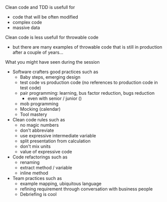 Clean code and TDD is usefull for
- code that will be often modified
- complex code
- massive data

Clean code is less usefull for throwable code
- but there are many examples of throwable code that is still in production after a couple of years...

What you might have seen during the session
- Software crafters good practices such as
    - Baby steps, emerging design
    - test code vs production code (no references to production code in test code)
    - pair programming: learning, bus factor reduction, bugs reduction
        - even with senior / junior ()
    - mob programming
    - Mocking (calendar)
    - Tool mastery
- Clean code rules such as
    - no magic numbers
    - don't abbreviate
    - use expressive intermediate variable
    - split presentation from calculation
    - don't mix units
    - value of expressive code
- Code refactorings such as
    - renaming
    - extract method / variable
    - inline method
- Team practices such as
    - example mapping, ubiquitous language
    - refining requirement through conversation with business people
    - Debriefing is cool
